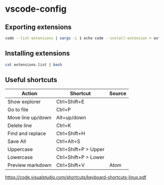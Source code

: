 # vscode-config

## Exporting extensions

```bash
code --list-extensions | xargs -L 1 echo code --install-extension > extensions.list
```

## Installing extensions

```bash
cat extensions.list | bash
```

## Useful shortcuts

| Action            | Shortcut             | Source |
| ----------------- | -------------------- | ------ |
| Show explorer     | Ctrl+Shift+E         |        |
| Go to file        | Ctrl+P               |        |
| Move line up/down | Alt+up/down          |        |
| Delete line       | Ctrl+K               |        |
| Find and replace  | Ctrl+Shift+H         |        |
| Save All          | Ctrl+Alt+S           |        |
| Uppercase         | Ctrl+Shift+P > Upper |        |
| Lowercase         | Ctrl+Shift+P > Lower |        |
| Preview markdown  | Ctrl+Shift+V         | Atom   |


https://code.visualstudio.com/shortcuts/keyboard-shortcuts-linux.pdf
